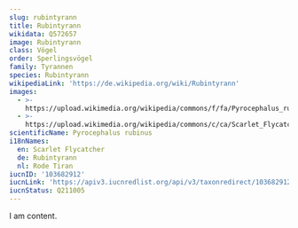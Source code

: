 ```yaml
---
slug: rubintyrann
title: Rubintyrann
wikidata: Q572657
image: Rubintyrann
class: Vögel
order: Sperlingsvögel
family: Tyrannen
species: Rubintyrann
wikipediaLink: 'https://de.wikipedia.org/wiki/Rubintyrann'
images:
  - >-
    https://upload.wikimedia.org/wikipedia/commons/f/fa/Pyrocephalus_rubinus_-Piraju,_Sao_Paulo,_Brasil_-male-8.jpg
  - >-
    https://upload.wikimedia.org/wikipedia/commons/c/ca/Scarlet_Flycatcher,_female,_Ayolas,_Paraguay_(1).jpg
scientificName: Pyrocephalus rubinus
i18nNames:
  en: Scarlet Flycatcher
  de: Rubintyrann
  nl: Rode Tiran
iucnID: '103682912'
iucnLink: 'https://apiv3.iucnredlist.org/api/v3/taxonredirect/103682912'
iucnStatus: Q211005
---
```


I am content.

